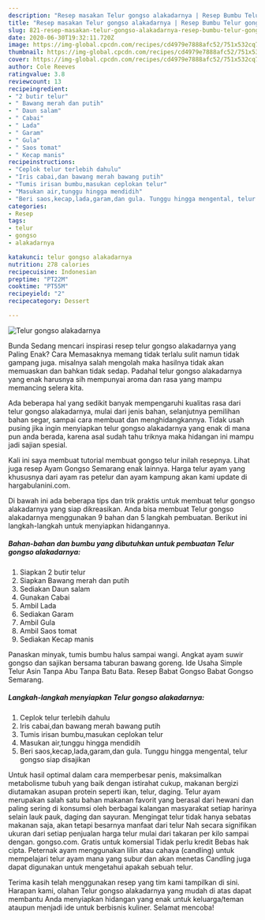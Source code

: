 ```yaml
---
description: "Resep masakan Telur gongso alakadarnya | Resep Bumbu Telur gongso alakadarnya Yang Enak Banget"
title: "Resep masakan Telur gongso alakadarnya | Resep Bumbu Telur gongso alakadarnya Yang Enak Banget"
slug: 821-resep-masakan-telur-gongso-alakadarnya-resep-bumbu-telur-gongso-alakadarnya-yang-enak-banget
date: 2020-06-30T19:32:11.720Z
image: https://img-global.cpcdn.com/recipes/cd4979e7888afc52/751x532cq70/telur-gongso-alakadarnya-foto-resep-utama.jpg
thumbnail: https://img-global.cpcdn.com/recipes/cd4979e7888afc52/751x532cq70/telur-gongso-alakadarnya-foto-resep-utama.jpg
cover: https://img-global.cpcdn.com/recipes/cd4979e7888afc52/751x532cq70/telur-gongso-alakadarnya-foto-resep-utama.jpg
author: Cole Reeves
ratingvalue: 3.8
reviewcount: 13
recipeingredient:
- "2 butir telur"
- " Bawang merah dan putih"
- " Daun salam"
- " Cabai"
- " Lada"
- " Garam"
- " Gula"
- " Saos tomat"
- " Kecap manis"
recipeinstructions:
- "Ceplok telur terlebih dahulu"
- "Iris cabai,dan bawang merah bawang putih"
- "Tumis irisan bumbu,masukan ceplokan telur"
- "Masukan air,tunggu hingga mendidih"
- "Beri saos,kecap,lada,garam,dan gula. Tunggu hingga mengental, telur gongso siap disajikan"
categories:
- Resep
tags:
- telur
- gongso
- alakadarnya

katakunci: telur gongso alakadarnya 
nutrition: 278 calories
recipecuisine: Indonesian
preptime: "PT22M"
cooktime: "PT55M"
recipeyield: "2"
recipecategory: Dessert

---
```



![Telur gongso alakadarnya](https://img-global.cpcdn.com/recipes/cd4979e7888afc52/751x532cq70/telur-gongso-alakadarnya-foto-resep-utama.jpg)

Bunda Sedang mencari inspirasi resep telur gongso alakadarnya yang Paling Enak? Cara Memasaknya memang tidak terlalu sulit namun tidak gampang juga. misalnya salah mengolah maka hasilnya tidak akan memuaskan dan bahkan tidak sedap. Padahal telur gongso alakadarnya yang enak harusnya sih mempunyai aroma dan rasa yang mampu memancing selera kita.

Ada beberapa hal yang sedikit banyak mempengaruhi kualitas rasa dari telur gongso alakadarnya, mulai dari jenis bahan, selanjutnya pemilihan bahan segar, sampai cara membuat dan menghidangkannya. Tidak usah pusing jika ingin menyiapkan telur gongso alakadarnya yang enak di mana pun anda berada, karena asal sudah tahu triknya maka hidangan ini mampu jadi sajian spesial.

Kali ini saya membuat tutorial membuat gongso telur inilah resepnya. Lihat juga resep Ayam Gongso Semarang enak lainnya. Harga telur ayam yang khususnya dari ayam ras petelur dan ayam kampung akan kami update di hargabulanini.com.


Di bawah ini ada beberapa tips dan trik praktis untuk membuat telur gongso alakadarnya yang siap dikreasikan. Anda bisa membuat Telur gongso alakadarnya menggunakan 9 bahan dan 5 langkah pembuatan. Berikut ini langkah-langkah untuk menyiapkan hidangannya.

<!--inarticleads1-->

##### Bahan-bahan dan bumbu yang dibutuhkan untuk pembuatan Telur gongso alakadarnya:

1. Siapkan 2 butir telur
1. Siapkan  Bawang merah dan putih
1. Sediakan  Daun salam
1. Gunakan  Cabai
1. Ambil  Lada
1. Sediakan  Garam
1. Ambil  Gula
1. Ambil  Saos tomat
1. Sediakan  Kecap manis


Panaskan minyak, tumis bumbu halus sampai wangi. Angkat ayam suwir gongso dan sajikan bersama taburan bawang goreng. Ide Usaha Simple Telur Asin Tanpa Abu Tanpa Batu Bata. Resep Babat Gongso Babat Gongso Semarang. 

<!--inarticleads2-->

##### Langkah-langkah menyiapkan Telur gongso alakadarnya:

1. Ceplok telur terlebih dahulu
1. Iris cabai,dan bawang merah bawang putih
1. Tumis irisan bumbu,masukan ceplokan telur
1. Masukan air,tunggu hingga mendidih
1. Beri saos,kecap,lada,garam,dan gula. Tunggu hingga mengental, telur gongso siap disajikan


Untuk hasil optimal dalam cara memperbesar penis, maksimalkan metabolisme tubuh yang baik dengan istirahat cukup, makanan bergizi diutamakan asupan protein seperti ikan, telur, daging. Telur ayam merupakan salah satu bahan makanan favorit yang berasal dari hewani dan paling sering di konsumsi oleh berbagai kalangan masyarakat setiap harinya selain lauk pauk, daging dan sayuran. Mengingat telur tidak hanya sebatas makanan saja, akan tetapi besarnya manfaat dari telur Nah secara signifikan ukuran dari setiap penjualan harga telur mulai dari takaran per kilo sampai dengan. gongso.com. Gratis untuk komersial Tidak perlu kredit Bebas hak cipta. Peternak ayam menggunakan lilin atau cahaya (candling) untuk mempelajari telur ayam mana yang subur dan akan menetas Candling juga dapat digunakan untuk mengetahui apakah sebuah telur. 

Terima kasih telah menggunakan resep yang tim kami tampilkan di sini. Harapan kami, olahan Telur gongso alakadarnya yang mudah di atas dapat membantu Anda menyiapkan hidangan yang enak untuk keluarga/teman ataupun menjadi ide untuk berbisnis kuliner. Selamat mencoba!
